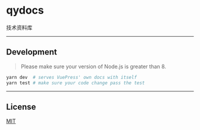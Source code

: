 # qydocs
技术资料库

---
## Development

> Please make sure your version of Node.js is greater than 8.

``` bash
yarn dev  # serves VuePress' own docs with itself
yarn test # make sure your code change pass the test
```
---
## License
[MIT](https://github.com/MrHooge/qydocs/blob/master/LICENSE)

